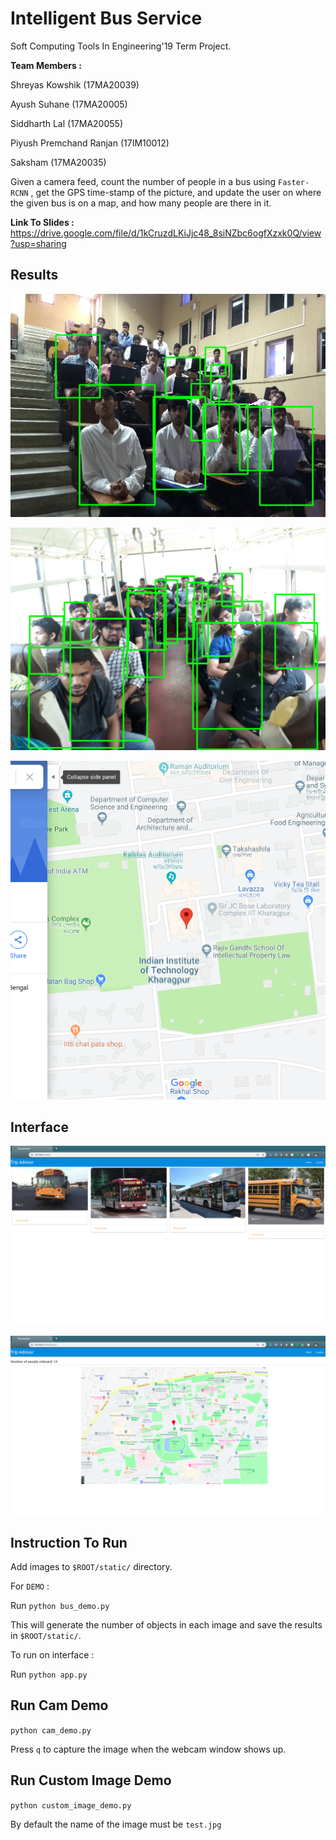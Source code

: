 # Intelligent Bus Service

Soft Computing Tools In Engineering'19 Term Project.

<b>Team Members : </b>

Shreyas Kowshik (17MA20039)

Ayush Suhane (17MA20005)

Siddharth Lal (17MA20055)

Piyush Premchand Ranjan (17IM10012)

Saksham (17MA20035)

Given a camera feed, count the number of people in a bus using `Faster-RCNN` , get the GPS time-stamp of the picture, and update the user on where the given bus is on a map, and how many people are there in it.

<b> Link To Slides : </b> https://drive.google.com/file/d/1kCruzdLKiJjc48_8siNZbc6ogfXzxk0Q/view?usp=sharing

## Results

![Class Detection](custom_detected.jpg)

![Bus Detection](static/bus1_detected.jpg)

![Location](map.png)

## Interface

![Interface Home](static/interface.png)

![Interface Map](static/interface_map.png)

## Instruction To Run

Add images to `$ROOT/static/` directory.

For `DEMO` : 

Run `python bus_demo.py`

This will generate the number of objects in each image and save the results in `$ROOT/static/`.

To run on interface : 

Run `python app.py`

## Run Cam Demo

`python cam_demo.py`

Press `q` to capture the image when the webcam window shows up.

## Run Custom Image Demo

`python custom_image_demo.py`

By default the name of the image must be `test.jpg`

